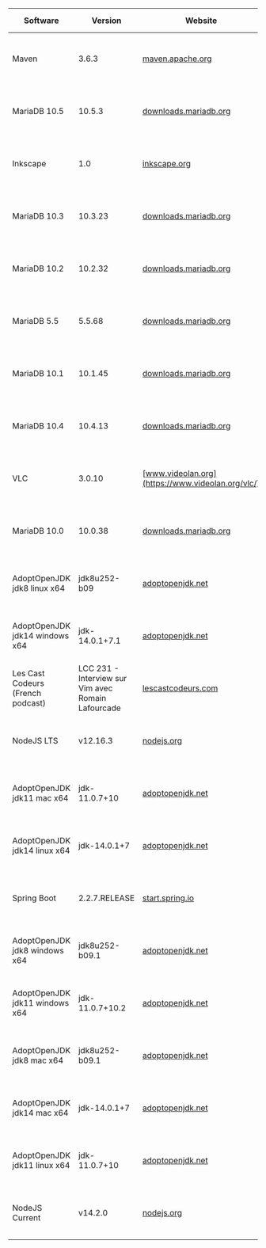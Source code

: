 |Software|Version|Website|Check date|
|---|---|---|---|
|Maven|3.6.3|[maven.apache.org](https://maven.apache.org/download.cgi)|Wed May 13 14:00:56 CEST 2020|
|MariaDB 10.5|10.5.3|[downloads.mariadb.org](https://downloads.mariadb.org)|Wed May 13 03:20:35 CEST 2020|
|Inkscape|1.0|[inkscape.org](https://inkscape.org)|Tue May 12 23:39:33 CEST 2020|
|MariaDB 10.3|10.3.23|[downloads.mariadb.org](https://downloads.mariadb.org)|Tue May 12 23:39:27 CEST 2020|
|MariaDB 10.2|10.2.32|[downloads.mariadb.org](https://downloads.mariadb.org)|Tue May 12 23:39:25 CEST 2020|
|MariaDB 5.5|5.5.68|[downloads.mariadb.org](https://downloads.mariadb.org)|Tue May 12 23:39:16 CEST 2020|
|MariaDB 10.1|10.1.45|[downloads.mariadb.org](https://downloads.mariadb.org)|Tue May 12 23:39:14 CEST 2020|
|MariaDB 10.4|10.4.13|[downloads.mariadb.org](https://downloads.mariadb.org)|Tue May 12 23:39:03 CEST 2020|
|VLC|3.0.10|[www.videolan.org](https://www.videolan.org/vlc/)|Tue May 12 22:07:47 CEST 2020|
|MariaDB 10.0|10.0.38|[downloads.mariadb.org](https://downloads.mariadb.org)|Tue May 12 20:12:58 CEST 2020|
|AdoptOpenJDK jdk8 linux x64|jdk8u252-b09|[adoptopenjdk.net](https://adoptopenjdk.net/releases.html?variant=openjdk8&jvmVariant=hotspot)|Tue May 12 19:10:10 CEST 2020|
|AdoptOpenJDK jdk14 windows x64|jdk-14.0.1+7.1|[adoptopenjdk.net](https://adoptopenjdk.net/releases.html?variant=openjdk14&jvmVariant=hotspot)|Tue May 12 19:10:08 CEST 2020|
|Les Cast Codeurs (French podcast)|LCC 231 - Interview sur Vim avec Romain Lafourcade|[lescastcodeurs.com](https://lescastcodeurs.com)|Tue May 12 19:10:06 CEST 2020|
|NodeJS LTS|v12.16.3|[nodejs.org](https://nodejs.org)|Tue May 12 19:10:05 CEST 2020|
|AdoptOpenJDK jdk11 mac x64|jdk-11.0.7+10|[adoptopenjdk.net](https://adoptopenjdk.net/releases.html?variant=openjdk11&jvmVariant=hotspot)|Tue May 12 19:10:04 CEST 2020|
|AdoptOpenJDK jdk14 linux x64|jdk-14.0.1+7|[adoptopenjdk.net](https://adoptopenjdk.net/releases.html?variant=openjdk14&jvmVariant=hotspot)|Tue May 12 19:10:03 CEST 2020|
|Spring Boot|2.2.7.RELEASE|[start.spring.io](https://start.spring.io)|Tue May 12 19:10:01 CEST 2020|
|AdoptOpenJDK jdk8 windows x64|jdk8u252-b09.1|[adoptopenjdk.net](https://adoptopenjdk.net/releases.html?variant=openjdk8&jvmVariant=hotspot)|Tue May 12 19:09:59 CEST 2020|
|AdoptOpenJDK jdk11 windows x64|jdk-11.0.7+10.2|[adoptopenjdk.net](https://adoptopenjdk.net/releases.html?variant=openjdk11&jvmVariant=hotspot)|Tue May 12 19:09:57 CEST 2020|
|AdoptOpenJDK jdk8 mac x64|jdk8u252-b09.1|[adoptopenjdk.net](https://adoptopenjdk.net/releases.html?variant=openjdk8&jvmVariant=hotspot)|Tue May 12 19:09:56 CEST 2020|
|AdoptOpenJDK jdk14 mac x64|jdk-14.0.1+7|[adoptopenjdk.net](https://adoptopenjdk.net/releases.html?variant=openjdk14&jvmVariant=hotspot)|Tue May 12 19:09:54 CEST 2020|
|AdoptOpenJDK jdk11 linux x64|jdk-11.0.7+10|[adoptopenjdk.net](https://adoptopenjdk.net/releases.html?variant=openjdk11&jvmVariant=hotspot)|Tue May 12 19:09:52 CEST 2020|
|NodeJS Current|v14.2.0|[nodejs.org](https://nodejs.org)|Tue May 12 19:09:51 CEST 2020|
